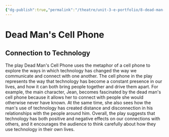 ```yaml
---
{"dg-publish":true,"permalink":"/theatre/unit-3-e-portfolio/8-dead-man-s-cell-phone-analysis/"}
---
```


# Dead Man's Cell Phone
## Connection to Technology
The play Dead Man's Cell Phone uses the metaphor of a cell phone to explore the ways in which technology has changed the way we communicate and connect with one another. The cell phone in the play represents the way that technology has become a constant presence in our lives, and how it can both bring people together and drive them apart. For example, the main character, Jean, becomes fascinated by the dead man's cell phone because it allows her to connect with people she would otherwise never have known. At the same time, she also sees how the man's use of technology has created distance and disconnection in his relationships with the people around him. Overall, the play suggests that technology has both positive and negative effects on our connections with others, and it encourages the audience to think carefully about how they use technology in their own lives.